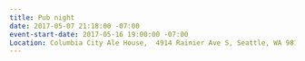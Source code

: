 ```yaml
---
title: Pub night
date: 2017-05-07 21:18:00 -07:00
event-start-date: 2017-05-16 19:00:00 -07:00
Location: Columbia City Ale House,  4914 Rainier Ave S, Seattle, WA 98118
---
```


